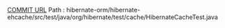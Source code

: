 [COMMIT URL](https://github.com/hibernate/hibernate-orm/commit/0b57c4e78788c77f9bf9b3c101e8d185551b5430)
Path : hibernate-orm/hibernate-ehcache/src/test/java/org/hibernate/test/cache/HibernateCacheTest.java